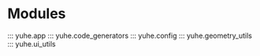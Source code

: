 # Modules

::: yuhe.app
::: yuhe.code_generators
::: yuhe.config
::: yuhe.geometry_utils
::: yuhe.ui_utils
